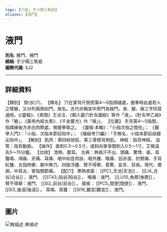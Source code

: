 ```yaml
---
tags: [穴道, 手少陽三焦經]
aliases: [液門]
---
```


# 液門

**別名**: 腋門、掖門  
**經絡**: 手少陽三焦經  
**國際代碼**: SJ2  

---

## 詳細資料
【類別】
滎(水)穴。
【釋名】
穴在掌背尺側旁第4～5指頭縫處，握拳時此處若人之臂腋，又分列兩側如門，故名。古代亦稱宮中旁門為掖門。液、腋、掖三字同音通用。(《靈樞》、《素間》王冰注、《銅人腧穴針灸圖經》等作「液」，《針灸甲乙經》作「腋」，《黃帝內經太素》、《千金要方》作「掖」)。
【位置】
手背第4～5指間，指蹼緣後方赤白肉際處，微握拳取之。
《靈樞‧本輸》：「小指次指之間也」；
《醫學入門》：「小指、次指本節前陷中」；
《循經考穴編》：「手無名、小指本節前歧縫尖陷中」。
【解剖】
肌肉：第四蚓狀肌、第三骨間背側肌。
神經：指背神經。
血管：指背動脈。
【操作】
直刺0.3～0.5寸，或斜向掌骨間刺入0.5～1寸，艾條溫灸5～15分鐘。
【功效】
泄熱、聰耳。
古典：熱病汗不出、頭痛、驚悸、瘧、耳聾鳴、項痛、牙痛、耳痛、咽中如息肉狀、咽外腫、喉痛、目赤澀、肘臂痛、手背紅腫、五指拘攣、腕中無力、四肢浮腫、臂不得舉、善驚、妄言、狂疾。現代、癔病、中耳炎、掌指關節痛。
【配穴】
寒熱痎瘧： [[PC1_天池|天池]] 、 [[LI4_合谷|合谷]] 、液門、 [[ST43_陷谷|陷谷]] 。
喉痛：液門、 [[LU10_魚際|魚際]] 。
臂不得舉：液門、 [[SI2_前谷|前谷]] 。
瘧疾： [[PC5_間使|間使]] 、液門、 [[SI3_後溪|後溪]] 。
耳鳴、耳聾： [[SI19_聽宮|聽宮]] 、液門。

---

## 圖片
![無描述](https://yibian.hopto.org/pic/shu16/326.gif)
_無描述_

